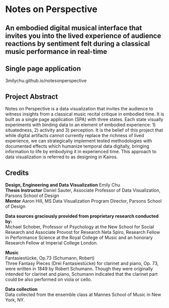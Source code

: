 # Notes on Perspective
## An embodied digital musical interface that invites you into the lived experience of audience reactions by sentiment felt during a classical music performance in real-time

## Single page application
3milychu.github.io/notesonperspective

## Project Abstract
Notes on Perspective is a data visualization that invites the audience to witness insights from a classical music recital critique in embodied time. It is built as a single page application (SPA) with three states. Each state visually experiments with binding data to an element of embodied experience: 1) situatedness, 2) activity and 3) perception. It is the belief of this project that while digital artifacts cannot currently replace the richness of lived experience, we can strategically implement tested methodologies with documented effects which humanize temporal data digitally, bringing information to life by embodying it in experienced time. This approach to data visualization is referred to as designing in Kairos.

## Credits
**Design, Engineering and Data Visualization** Emily Chu<br>
**Thesis Instructor** Daniel Sauter, Associate Professor of Data Visualization, Parsons School of Design<br>
**Mentor** Aaron Hill, MS Data Visualization Program Director, Parsons School of Design<br>

**Data sources graciously provided from proprietary research conducted by:**<br>
Michael Schober, Professor of Psychology at the New School for Social Research and Associate Provost for Research
Neta Spiro, Research Fellow in Performance Science at the Royal College of Music and an honorary Research Fellow at Imperial College London.

**Music**<br>
Fantasiestücke, Op.73 (Schumann, Robert)<br>
Three Fantasy Pieces (Drei Fantasiestücke) for clarinet and piano, Op. 73, were written in 1849 by Robert Schumann. Though they were originally intended for clarinet and piano, Schumann indicated that the clarinet part could be also performed on viola or cello.

**Data collection**<br>
Data collected from the ensemble class at Mannes School of Music in New York, NY.
